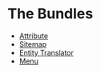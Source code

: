 The Bundles
===========

* [Attribute](attribute.md)
* [Sitemap](sitemap.md)
* [Entity Translator](entity-translator.md)
* [Menu](menu.md)